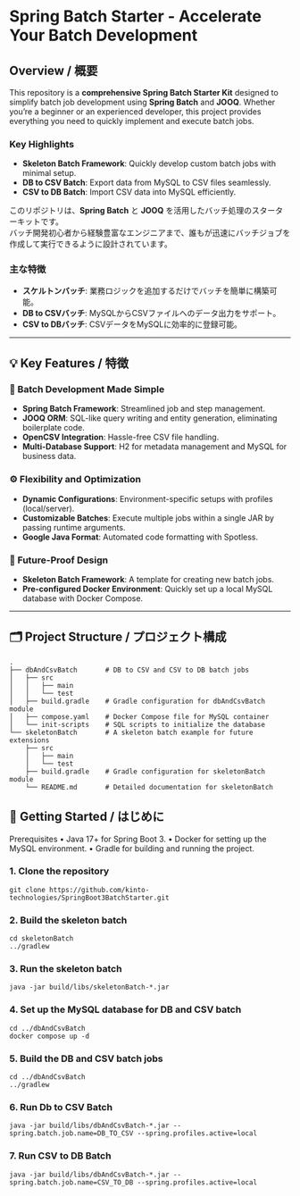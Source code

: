 # Spring Batch Starter - Accelerate Your Batch Development

## Overview / 概要

This repository is a **comprehensive Spring Batch Starter Kit** designed to simplify batch job development using **Spring Batch** and **JOOQ**. Whether you’re a beginner or an experienced developer, this project provides everything you need to quickly implement and execute batch jobs.

### Key Highlights
- **Skeleton Batch Framework**: Quickly develop custom batch jobs with minimal setup.
- **DB to CSV Batch**: Export data from MySQL to CSV files seamlessly.
- **CSV to DB Batch**: Import CSV data into MySQL efficiently.

このリポジトリは、**Spring Batch** と **JOOQ** を活用したバッチ処理のスターターキットです。  
バッチ開発初心者から経験豊富なエンジニアまで、誰もが迅速にバッチジョブを作成して実行できるように設計されています。

### 主な特徴
- **スケルトンバッチ**: 業務ロジックを追加するだけでバッチを簡単に構築可能。
- **DB to CSVバッチ**: MySQLからCSVファイルへのデータ出力をサポート。
- **CSV to DBバッチ**: CSVデータをMySQLに効率的に登録可能。

---

## 💡 Key Features / 特徴

### 🚀 Batch Development Made Simple
- **Spring Batch Framework**: Streamlined job and step management.
- **JOOQ ORM**: SQL-like query writing and entity generation, eliminating boilerplate code.
- **OpenCSV Integration**: Hassle-free CSV file handling.
- **Multi-Database Support**: H2 for metadata management and MySQL for business data.

### ⚙️ Flexibility and Optimization
- **Dynamic Configurations**: Environment-specific setups with profiles (local/server).
- **Customizable Batches**: Execute multiple jobs within a single JAR by passing runtime arguments.
- **Google Java Format**: Automated code formatting with Spotless.

### 💼 Future-Proof Design
- **Skeleton Batch Framework**: A template for creating new batch jobs.
- **Pre-configured Docker Environment**: Quickly set up a local MySQL database with Docker Compose.

---

## 🗂️ Project Structure / プロジェクト構成
```plaintext
.
├── dbAndCsvBatch       # DB to CSV and CSV to DB batch jobs
│   ├── src
│   │   ├── main
│   │   └── test
│   ├── build.gradle    # Gradle configuration for dbAndCsvBatch module
│   ├── compose.yaml    # Docker Compose file for MySQL container
│   └── init-scripts    # SQL scripts to initialize the database
└── skeletonBatch       # A skeleton batch example for future extensions
    ├── src
    │   ├── main
    │   └── test
    ├── build.gradle    # Gradle configuration for skeletonBatch module
    └── README.md       # Detailed documentation for skeletonBatch
```

## 🚀 Getting Started / はじめに
Prerequisites
•	Java 17+ for Spring Boot 3.
•	Docker for setting up the MySQL environment.
•	Gradle for building and running the project.

### 1.	Clone the repository
```shell
git clone https://github.com/kinto-technologies/SpringBoot3BatchStarter.git
```

### 2. Build the skeleton batch
```shell
cd skeletonBatch
../gradlew
```

### 3. Run the skeleton batch
```shell
java -jar build/libs/skeletonBatch-*.jar
```

### 4. Set up the MySQL database for DB and CSV batch
```shell
cd ../dbAndCsvBatch
docker compose up -d
```
### 5. Build the DB and CSV batch jobs
```shell
cd ../dbAndCsvBatch
../gradlew
```

### 6. Run Db to CSV Batch
```shell
java -jar build/libs/dbAndCsvBatch-*.jar --spring.batch.job.name=DB_TO_CSV --spring.profiles.active=local
```

### 7. Run CSV to DB Batch
```shell
java -jar build/libs/dbAndCsvBatch-*.jar --spring.batch.job.name=CSV_TO_DB --spring.profiles.active=local
```
